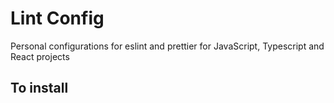 # Lint Config

Personal configurations for eslint and prettier for JavaScript, Typescript and React projects

## To install

